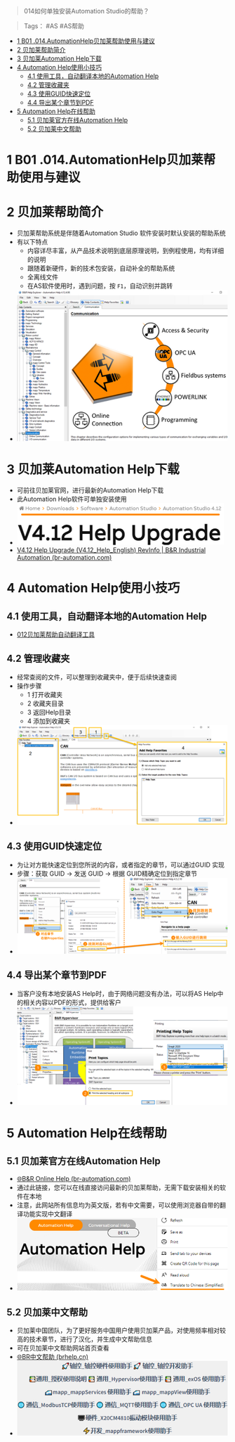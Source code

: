 > 014如何单独安装Automation Studio的帮助？

> Tags： #AS #AS帮助

- [1 B01 .014.AutomationHelp贝加莱帮助使用与建议](#_1-b01-014automationhelp%E8%B4%9D%E5%8A%A0%E8%8E%B1%E5%B8%AE%E5%8A%A9%E4%BD%BF%E7%94%A8%E4%B8%8E%E5%BB%BA%E8%AE%AE)
- [2 贝加莱帮助简介](#_2-%E8%B4%9D%E5%8A%A0%E8%8E%B1%E5%B8%AE%E5%8A%A9%E7%AE%80%E4%BB%8B)
- [3 贝加莱Automation Help下载](#_3-%E8%B4%9D%E5%8A%A0%E8%8E%B1automation-help%E4%B8%8B%E8%BD%BD)
- [4 Automation Help使用小技巧](#_4-automation-help%E4%BD%BF%E7%94%A8%E5%B0%8F%E6%8A%80%E5%B7%A7)
	- [4.1 使用工具，自动翻译本地的Automation Help](#_41-%E4%BD%BF%E7%94%A8%E5%B7%A5%E5%85%B7%EF%BC%8C%E8%87%AA%E5%8A%A8%E7%BF%BB%E8%AF%91%E6%9C%AC%E5%9C%B0%E7%9A%84automation-help)
	- [4.2 管理收藏夹](#_42-%E7%AE%A1%E7%90%86%E6%94%B6%E8%97%8F%E5%A4%B9)
	- [4.3 使用GUID快速定位](#_43-%E4%BD%BF%E7%94%A8guid%E5%BF%AB%E9%80%9F%E5%AE%9A%E4%BD%8D)
	- [4.4 导出某个章节到PDF](#_44-%E5%AF%BC%E5%87%BA%E6%9F%90%E4%B8%AA%E7%AB%A0%E8%8A%82%E5%88%B0pdf)
- [5 Automation Help在线帮助](#_5-automation-help%E5%9C%A8%E7%BA%BF%E5%B8%AE%E5%8A%A9)
	- [5.1 贝加莱官方在线Automation Help](#_51-%E8%B4%9D%E5%8A%A0%E8%8E%B1%E5%AE%98%E6%96%B9%E5%9C%A8%E7%BA%BFautomation-help)
	- [5.2 贝加莱中文帮助](#_52-%E8%B4%9D%E5%8A%A0%E8%8E%B1%E4%B8%AD%E6%96%87%E5%B8%AE%E5%8A%A9)

# 1 B01 .014.AutomationHelp贝加莱帮助使用与建议

# 2 贝加莱帮助简介

- 贝加莱帮助系统是伴随着Automation Studio 软件安装时默认安装的帮助系统
- 有以下特点
    - 内容详尽丰富，从产品技术说明到底层原理说明，到例程使用，均有详细的说明
    - 跟随着新硬件，新的技术包安装，自动补全的帮助系统
    - 全离线文件
    - 在AS软件使用时，遇到问题，按 `F1`，自动识别并跳转
- ![](FILES/014AutomationHelp贝加莱帮助使用与建议/image-20231214132027365.png)

# 3 贝加莱Automation Help下载

- 可前往贝加莱官网，进行最新的Automation Help下载
- 此Automation Help软件可单独安装使用
- ![](FILES/014AutomationHelp贝加莱帮助使用与建议/image-20231214133233057.png)
- [V4.12 Help Upgrade (V4.12_Help_English) RevInfo | B&R Industrial Automation (br-automation.com)](https://www.br-automation.com/en/downloads/software/automation-studio/automation-studio-412/v412-help-upgrade-v412-help-english-revinfo/)

# 4 Automation Help使用小技巧

## 4.1 使用工具，自动翻译本地的Automation Help

- [012贝加莱帮助自动翻译工具](/C07_工具/012贝加莱帮助自动翻译工具.md)

## 4.2 管理收藏夹

- 经常查阅的文件，可以整理到收藏夹中，便于后续快速查阅
- 操作步骤
    - 1 打开收藏夹
    - 2 收藏夹目录
    - 3 返回Help目录
    - 4 添加到收藏夹
- ![](FILES/014AutomationHelp贝加莱帮助使用与建议/image-20231214133517854.png)

## 4.3 使用GUID快速定位

- 为让对方能快速定位到您所说的内容，或者指定的章节，可以通过GUID 实现
- 步骤：获取 GUID → 发送 GUID → 根据 GUID精确定位到指定章节
- ![](FILES/014AutomationHelp贝加莱帮助使用与建议/image-20231214133931820.png)

## 4.4 导出某个章节到PDF

- 当客户没有本地安装AS Help时，由于网络问题没有办法，可以将AS Help中的相关内容以PDF的形式，提供给客户
- ![](FILES/014AutomationHelp贝加莱帮助使用与建议/image-20231214134214403.png)

# 5 Automation Help在线帮助

## 5.1 贝加莱官方在线Automation Help

- [🌐B&R Online Help (br-automation.com)](https://help.br-automation.com/#/en/4)
- 通过此链接，您可以在线直接访问最新的贝加莱帮助，无需下载安装相关的软件在本地
- 注意，此网站所有信息均为英文版，若有中文需要，可以使用浏览器自带的翻译功能实现中文翻译
- ![](FILES/014AutomationHelp贝加莱帮助使用与建议/image-20231214150431336.png)

## 5.2 贝加莱中文帮助

- 贝加莱中国团队，为了更好服务中国用户使用贝加莱产品，对使用频率相对较高的技术章节，进行了汉化，并生成中文帮助信息
- 可在贝加莱中文帮助网站首页查看
- [🌐BR中文帮助 (brhelp.cn)](https://www.brhelp.cn/#/)
- ![](FILES/014AutomationHelp贝加莱帮助使用与建议/image-20231214150831270.png)
